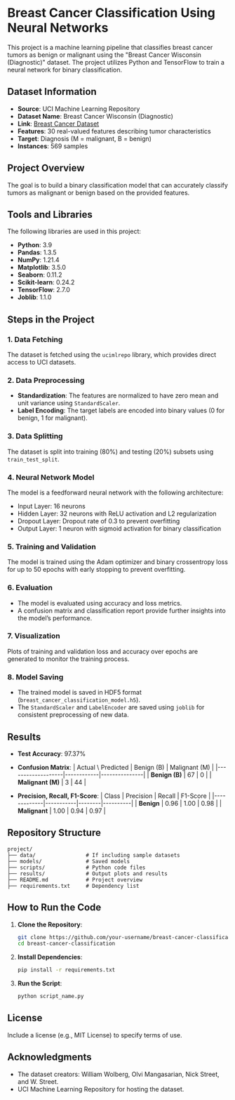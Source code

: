 # Breast Cancer Classification Using Neural Networks

This project is a machine learning pipeline that classifies breast cancer tumors as benign or malignant using the "Breast Cancer Wisconsin (Diagnostic)" dataset. The project utilizes Python and TensorFlow to train a neural network for binary classification.

## Dataset Information
- **Source**: UCI Machine Learning Repository
- **Dataset Name**: Breast Cancer Wisconsin (Diagnostic)
- **Link**: [Breast Cancer Dataset](https://archive.ics.uci.edu/ml/datasets/Breast+Cancer+Wisconsin+%28Diagnostic%29)
- **Features**: 30 real-valued features describing tumor characteristics
- **Target**: Diagnosis (M = malignant, B = benign)
- **Instances**: 569 samples

## Project Overview
The goal is to build a binary classification model that can accurately classify tumors as malignant or benign based on the provided features.

## Tools and Libraries
The following libraries are used in this project:
- **Python**: 3.9
- **Pandas**: 1.3.5
- **NumPy**: 1.21.4
- **Matplotlib**: 3.5.0
- **Seaborn**: 0.11.2
- **Scikit-learn**: 0.24.2
- **TensorFlow**: 2.7.0
- **Joblib**: 1.1.0

## Steps in the Project
### 1. Data Fetching
The dataset is fetched using the `ucimlrepo` library, which provides direct access to UCI datasets.

### 2. Data Preprocessing
- **Standardization**: The features are normalized to have zero mean and unit variance using `StandardScaler`.
- **Label Encoding**: The target labels are encoded into binary values (0 for benign, 1 for malignant).

### 3. Data Splitting
The dataset is split into training (80%) and testing (20%) subsets using `train_test_split`.

### 4. Neural Network Model
The model is a feedforward neural network with the following architecture:
- Input Layer: 16 neurons
- Hidden Layer: 32 neurons with ReLU activation and L2 regularization
- Dropout Layer: Dropout rate of 0.3 to prevent overfitting
- Output Layer: 1 neuron with sigmoid activation for binary classification

### 5. Training and Validation
The model is trained using the Adam optimizer and binary crossentropy loss for up to 50 epochs with early stopping to prevent overfitting.

### 6. Evaluation
- The model is evaluated using accuracy and loss metrics.
- A confusion matrix and classification report provide further insights into the model’s performance.

### 7. Visualization
Plots of training and validation loss and accuracy over epochs are generated to monitor the training process.

### 8. Model Saving
- The trained model is saved in HDF5 format (`breast_cancer_classification_model.h5`).
- The `StandardScaler` and `LabelEncoder` are saved using `joblib` for consistent preprocessing of new data.

## Results
- **Test Accuracy**: 97.37%
- **Confusion Matrix**:
  | Actual \ Predicted | Benign (B) | Malignant (M) |
  |-------------------|------------|---------------|
  | **Benign (B)**    | 67         | 0             |
  | **Malignant (M)** | 3          | 44            |

- **Precision, Recall, F1-Score**:
  | Class       | Precision | Recall | F1-Score |
  |-------------|-----------|--------|----------|
  | **Benign**  | 0.96      | 1.00   | 0.98     |
  | **Malignant** | 1.00    | 0.94   | 0.97     |

## Repository Structure
```
project/
├── data/                # If including sample datasets
├── models/              # Saved models
├── scripts/             # Python code files
├── results/             # Output plots and results
├── README.md            # Project overview
├── requirements.txt     # Dependency list
```

## How to Run the Code
1. **Clone the Repository**:
   ```bash
   git clone https://github.com/your-username/breast-cancer-classification.git
   cd breast-cancer-classification
   ```
2. **Install Dependencies**:
   ```bash
   pip install -r requirements.txt
   ```
3. **Run the Script**:
   ```bash
   python script_name.py
   ```

## License
Include a license (e.g., MIT License) to specify terms of use.

## Acknowledgments
- The dataset creators: William Wolberg, Olvi Mangasarian, Nick Street, and W. Street.
- UCI Machine Learning Repository for hosting the dataset.

